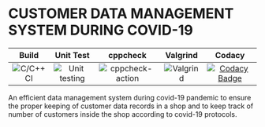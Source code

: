 # CUSTOMER DATA MANAGEMENT SYSTEM DURING COVID-19

|Build|Unit Test|cppcheck|Valgrind|Codacy|
|:--:|:--:|:--:|:--:|:--:|
|![C/C++ CI](https://github.com/stepin105082/CustomerDataManagementSystemDuringCovid19/workflows/C/C++%20CI/badge.svg)|![Unit testing](https://github.com/stepin105082/CustomerDataManagementSystemDuringCovid19/workflows/Unit%20testing/badge.svg)|![cppcheck-action](https://github.com/stepin105082/CustomerDataManagementSystemDuringCovid19/workflows/cppcheck-action/badge.svg)|![Valgrind](https://github.com/stepin105082/CustomerDataManagementSystemDuringCovid19/workflows/Valgrind/badge.svg)|[![Codacy Badge](https://api.codacy.com/project/badge/Grade/0bb7b3c0897541209cef388467b8710d)](https://app.codacy.com/gh/stepin105082/CustomerDataManagementSystemDuringCovid19?utm_source=github.com&utm_medium=referral&utm_content=stepin105082/CustomerDataManagementSystemDuringCovid19&utm_campaign=Badge_Grade)|

An efficient data management system during covid-19 pandemic to ensure the proper keeping of customer data records in a shop and to keep track of number of customers inside the shop according to covid-19 protocols.
